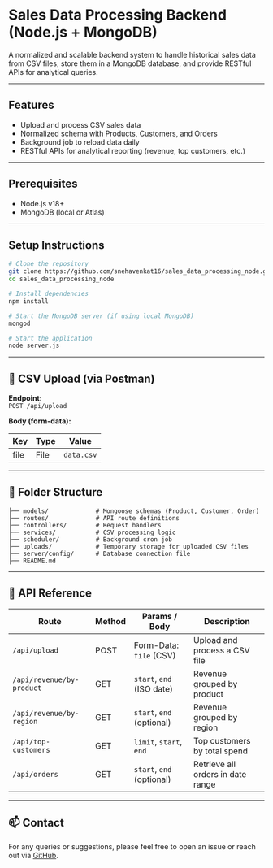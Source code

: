 #  Sales Data Processing Backend (Node.js + MongoDB)

A normalized and scalable backend system to handle historical sales data from CSV files, store them in a MongoDB database, and provide RESTful APIs for analytical queries.

---

##  Features

- Upload and process CSV sales data
- Normalized schema with Products, Customers, and Orders
- Background job to reload data daily
- RESTful APIs for analytical reporting (revenue, top customers, etc.)

---

## Prerequisites

- Node.js v18+
- MongoDB (local or Atlas)

---

## Setup Instructions

```bash
# Clone the repository
git clone https://github.com/snehavenkat16/sales_data_processing_node.git
cd sales_data_processing_node

# Install dependencies
npm install

# Start the MongoDB server (if using local MongoDB)
mongod

# Start the application
node server.js
```

---

## 📄 CSV Upload (via Postman)

**Endpoint:**  
`POST /api/upload`

**Body (form-data):**

| Key  | Type | Value     |
|------|------|-----------|
| file | File | `data.csv` |

---

## 📁 Folder Structure

```
├── models/             # Mongoose schemas (Product, Customer, Order)
├── routes/             # API route definitions
├── controllers/        # Request handlers
├── services/           # CSV processing logic
├── scheduler/          # Background cron job
├── uploads/            # Temporary storage for uploaded CSV files
├── server/config/      # Database connection file
├── README.md
```

---

## 📒 API Reference

| Route                      | Method | Params / Body             | Description                         |
|---------------------------|--------|---------------------------|-------------------------------------|
| `/api/upload`             | POST   | Form-Data: `file` (CSV)   | Upload and process a CSV file       |
| `/api/revenue/by-product` | GET    | `start`, `end` (ISO date) | Revenue grouped by product          |
| `/api/revenue/by-region`  | GET    | `start`, `end` (optional) | Revenue grouped by region           |
| `/api/top-customers`      | GET    | `limit`, `start`, `end`   | Top customers by total spend        |
| `/api/orders`             | GET    | `start`, `end` (optional) | Retrieve all orders in date range   |

---

## 📫 Contact

For any queries or suggestions, please feel free to open an issue or reach out via [GitHub](https://github.com/snehavenkat16).
